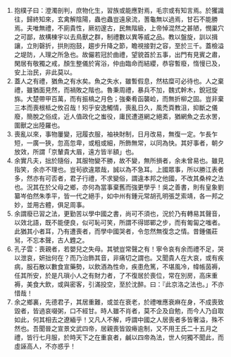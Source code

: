 1. 抱樸子曰：澄濁剖判，庶物化生，習族或能應對焉，毛宗或有知言焉。於玃識往，歸終知來，玄禽解陰陽，蟲也蟲豈遠泉流，蓍龜無以過焉，甘石不能勝焉。夫唯無禮，不廁貴性，厥初邃古，民無階級，上帝悼混然之甚陋，憫巢穴之可鄙，故構棟宇以去鳥獸之群，制禮數以異等威之品。教以盤旋，訓以揖讓，立則磬折，拱則抱鼓，趨步升降之節，瞻視接對之容，至於三千。蓋檢溢之堤防，人理之所急也。故儼若冠於曲禮，望貌首於五事，出門有見賓之肅，閑居有敬獨之戒，顏生整儀於宵浴，仲由臨命而結纓，恭容暫廢，惰慢已及，安上治民，非此莫以。
2. 蓋人之有禮，猶魚之有水矣。魚之失水，雖暫假息，然枯糜可必待也。人之棄禮，雖猶面見然，而禍敗之階也。魯秉周禮，暴兵不加，魏式幹木，銳冠旋旆。大楚帶甲百萬，而有振槁之月色；強秦肴函襲崄，而無折柳之固。豈非棄三本而喪根柢之攸召哉！矧乎安逸觸情，喪亂日久，風禿頁教沮，抑斷之儀廢，簡脫之俗成，近人值政化之蚩役，庸民遭道網之絕紊，猶網魚之去水罟，圍獸之出陸羅也。
3. 喪亂以來，事物屢變，冠履衣服，袖袂財制，日月改易，無復一定。乍長乍短，一廣一狹，忽高忽卑，或粗或細，所飾無常，以同為快。其好事者，朝夕放效，所謂「京輦貴大眉，遠方皆半額」也。
4. 余實凡夫，拙於隨俗，其服物變不勝，故不變，無所損者，余未曾易也。雖見指笑，余亦不理也。豈茍欲違眾哉，誠以為不急耳。上國眾事，所以勝江表者多，然亦有可否者，君子行禮，不求變俗，謂違本邦之他國，不改其桑梓之法也。況其在於父母之鄉，亦何為當事棄舊而強更學乎！吳之善書，則有皇象劉纂岑伯然朱季平，皆一代之絕手，如中州有鍾元常胡孔明張芝索靖，各一邦之妙，並用古體，俱足周事。
5. 余謂廢已習之法，更勤苦以學中國之書，尚可不須也，況於乃有轉易其聲音，以效北語，既不能便良，似可恥可笑，所謂不得邯鄲之步，而有匍匐之嗤者。此猶其小者耳，乃有遭喪者，而學中國哭者，令忽然無復念之情。昔鍾儀莊舃，不忘本聲，古人韙之。
6. 孔子雲：喪親者，若嬰兒之失母。其號豈常聲之有！寧令哀有余而禮不足，哭以泄哀，妍拙何在？而乃治飾其音，非痛切之謂也。又聞貴人在大哀，或有疾病，服石散以數食宣藥勢，以飲酒為性命，疾患危篤，不堪風冷，幃帳茵褥，任其所安，於是凡瑣小人之有財力者，了不復居於喪位，常在別房，高床重褥，美食大飲，或與密客，引滿投空，至於沈醉。曰：『此京洛之法也。」不亦惜哉！
7. 余之鄉裏，先德君子，其居重難，或並在衰老，於禮唯應衰麻在身，不成喪致毀者，皆過哀啜粥，口不經甘。時人雖不肖者，莫不企及自勉，而今人乃自取如此，何其相去之遼緬乎！又凡人不解，呼謂中國之人居喪者多皆奢溢，殊不然也。吾聞晉之宣景文武四帝，居親喪皆毀瘠逾制，又不用王氏二十五月之禮，皆行七月服，於時天下之在重哀者，鹹以四帝為法，世人何獨不聞此，而虛誣高人，不亦惑乎！